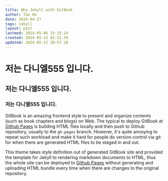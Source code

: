```yaml
---
title: Why Jekyll with GitBook
author: Tao He
date: 2019-04-27
tags: jekyll
layout: post
lastmod: 2024-05-06 15:15:14
created: 2024-05-12 01:52.59
updated: 2024-05-22 20:57.18
---
```



# 저는 다니엘555 입니다.    

## 저는 다니엘555 입니다.    

### 저는 다니엘555 입니다.    

GitBook is an amazing frontend style to present and organize contents (such as book chapters
and blogs) on Web. The typical to deploy GitBook at [Github Pages][1]
is building HTML files locally and then push to Github repository, usually to the `gh-pages`
branch. However, it's quite annoying to repeat such workload and make it hard for people do
version control via git for when there are generated HTML files to be staged in and out.

This theme takes style definition out of generated GitBook site and provided the template
for Jekyll to rendering markdown documents to HTML, thus the whole site can be deployed
to [Github Pages][1] without generating and uploading HTML bundle every time when there are
changes to the original repository.

[1]: https://pages.github.com
